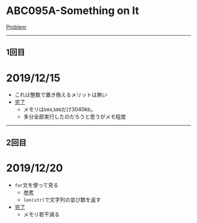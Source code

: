 # ABC095A-Something on It

[Problem](https://atcoder.jp/contests/abc095/tasks/abc095_a)

---
## 1回目

# 2019/12/15
* これは整数で置き換えるメリットは無い
* [完了](https://atcoder.jp/contests/abc095/submissions/8967525)
  * メモリは`b04`,`b06`だけ3040kb。
  * 多分全部実行したのだろうと思うがメモ程度

---
## 2回目
# 2019/12/20
* `for`文を使って見る
  * [参考](https://docs.python.org/ja/3/library/functions.html?highlight=len#len)
  * `len(str)`で文字列の並び数を返す
* [完了](https://atcoder.jp/contests/abc095/submissions/9028181)
  * メモリ若干減る
